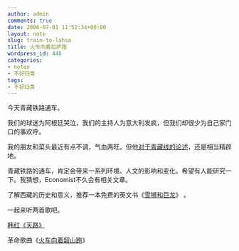 ```yaml
---
author: admin
comments: true
date: 2006-07-01 11:52:34+00:00
layout: note
slug: train-to-lahsa
title: 火车向着拉萨跑
wordpress_id: 448
categories:
- notes
- 不好归类
tags:
- 不好归类
---
```


今天青藏铁路通车。




我们的球迷为阿根廷哭泣，我们的主持人为意大利发疯，但我们却很少为自己家门口的事欢呼。




我的朋友和菜头最近有点不调，气血两旺。但他[对于青藏线的论述](http://www.hecaitou.net/?p=884)，还是相当精辟地。




青藏铁路的通车，肯定会带来一系列环境、人文的影响和变化，希望有人能研究一下。我猜想，Economist不久会有相关文章。




了解西藏的历史和意义，推荐一本免费的英文书《[雪狮和巨龙](http://content.cdlib.org/xtf/view?docId=ft2199n7f4&query=&brand=ucpress)》 。




一起来听两首歌吧。




[韩红《天路》 ](http://spdc.shnu.edu.cn/1000124430/%CC%EC%C2%B7.mp3)




革命歌曲《[火车向着韶山跑](http://www.wangpei.net/#)》




